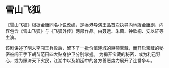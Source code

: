 # 雪山飞狐
《雪山飞狐》根据金庸同名小说改编，是香港导演王晶首次执导内地版金庸剧，内容包含《雪山飞狐》与《飞狐外传》两部作品。由聂远、朱茵、钟欣桐、安以轩等主演。

该剧讲述了明末李闯王兵败后，留下了一批价值连城的巨额宝藏，而开启宝藏的秘密被闯王手下胡苗范田四大贴身护卫分别掌握。 为揭开宝藏的秘密，或为利己野心，或为赈济天下灾民，江湖中以及朝廷中的各方善恶势力展开了连番争斗。
